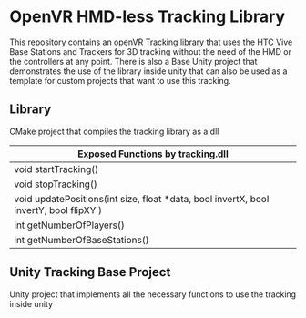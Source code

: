 # OpenVR HMD-less Tracking Library

This repository contains an openVR Tracking library that uses the HTC Vive Base Stations and Trackers for 3D tracking without the need of the HMD or the controllers at any point.
There is also a Base Unity project that demonstrates the use of the library inside unity that can also be used as a template for custom projects that want to use this tracking.

## Library

CMake project that compiles the tracking library as a dll

|Exposed Functions by tracking.dll|
|---|
| void startTracking() |
| void stopTracking() |
| void updatePositions(int size, float *data, bool invertX, bool invertY, bool flipXY )|
| int getNumberOfPlayers() |
| int getNumberOfBaseStations() |

## Unity Tracking Base Project

Unity project that implements all the necessary functions to use the tracking inside unity
